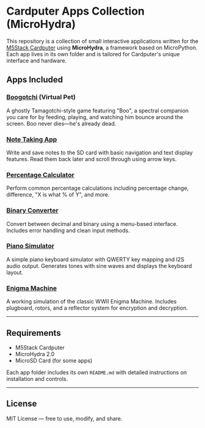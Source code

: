 # Cardputer Apps Collection (MicroHydra)

This repository is a collection of small interactive applications written for the [M5Stack Cardputer](https://shop.m5stack.com/products/cardputer) using **MicroHydra**, a framework based on MicroPython. Each app lives in its own folder and is tailored for Cardputer's unique interface and hardware.

## Apps Included

### [Boogotchi](https://randomboo.com/project/boogotchi/) (Virtual Pet)
A ghostly Tamagotchi-style game featuring "Boo", a spectral companion you care for by feeding, playing, and watching him bounce around the screen. Boo never dies—he's already dead.

### [Note Taking App](https://randomboo.com/project/m5-stack_cardputer/)
Write and save notes to the SD card with basic navigation and text display features. Read them back later and scroll through using arrow keys.

### [Percentage Calculator](https://randomboo.com/project/percentage-calculator-app/)
Perform common percentage calculations including percentage change, difference, "X is what % of Y", and more.

### [Binary Converter](https://randomboo.com/project/binary_conversion_app/)
Convert between decimal and binary using a menu-based interface. Includes error handling and clean input methods.

### [Piano Simulator](https://randomboo.com/project/piano_simulator/)
A simple piano keyboard simulator with QWERTY key mapping and I2S audio output. Generates tones with sine waves and displays the keyboard layout.

### [Enigma Machine](https://randomboo.com/project/enigma_machine/)
A working simulation of the classic WWII Enigma Machine. Includes plugboard, rotors, and a reflector system for encryption and decryption.

---

## Requirements

- M5Stack Cardputer
- MicroHydra 2.0
- MicroSD Card (for some apps)

Each app folder includes its own `README.md` with detailed instructions on installation and controls.

---

## License

MIT License — free to use, modify, and share.
